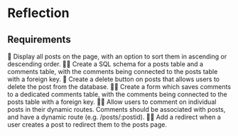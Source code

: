 # Reflection

## Requirements

🎯 Display all posts on the page, with an option to sort them in ascending or descending order.
🎯✅ Create a SQL schema for a posts table and a comments table, with the comments being connected to the posts table with a foreign key.
🎯 Create a delete button on posts that allows users to delete the post from the database.
🎯✅ Create a form which saves comments to a dedicated comments table, with the comments being connected to the posts table with a foreign key.
🎯✅ Allow users to comment on individual posts in their dynamic routes. Comments should be associated with posts, and have a dynamic route (e.g. /posts/:postid).
🎯✅ Add a redirect when a user creates a post to redirect them to the posts page.

